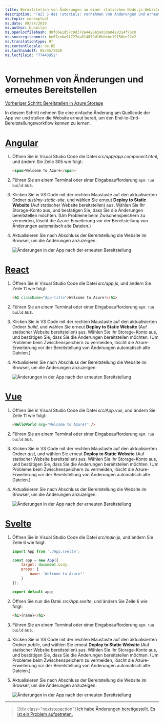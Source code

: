 ```yaml
---
title: Bereitstellen von Änderungen an einer statischen Node.js-Website in Visual Studio Code
description: 'Teil 5 des Tutorials: Vornehmen von Änderungen und erneutes Bereitstellen'
ms.topic: conceptual
ms.date: 09/24/2019
ms.author: buhollan
ms.openlocfilehash: d0f6be1d57c9d378a4428a5a05da0428314f76c0
ms.sourcegitcommit: be67ceba91727da014879d16bbbbc19756ee22e2
ms.translationtype: HT
ms.contentlocale: de-DE
ms.lasthandoff: 05/05/2020
ms.locfileid: "77440952"
---
```

# <a name="make-changes-and-redeploy"></a>Vornehmen von Änderungen und erneutes Bereitstellen

[Vorheriger Schritt: Bereitstellen in Azure Storage](tutorial-vscode-static-website-node-04.md)

In diesem Schritt nehmen Sie eine einfache Änderung am Quellcode der App vor und stellen die Website erneut bereit, um den End-to-End-Bereitstellungsworkflow kennen zu lernen.

# <a name="angular"></a>[Angular](#tab/angular)

1. Öffnen Sie in Visual Studio Code die Datei _src/app/app.component.html_, und ändern Sie Zeile 305 wie folgt:

    ```html
    <span>Welcome To Azure</span>
    ```

1. Führen Sie an einem Terminal oder einer Eingabeaufforderung `npm run build` aus.

1. Klicken Sie in VS Code mit der rechten Maustaste auf den aktualisierten Ordner _dist/my-static-site_, und wählen Sie erneut **Deploy to Static Website** (Auf statischer Website bereitstellen) aus. Wählen Sie Ihr Storage-Konto aus, und bestätigen Sie, dass Sie die Änderungen bereitstellen möchten. (Um Probleme beim Zwischenspeichern zu vermeiden, löscht die Azure-Erweiterung vor der Bereitstellung von Änderungen automatisch alte Dateien.)

1. Aktualisieren Sie nach Abschluss der Bereitstellung die Website im Browser, um die Änderungen anzuzeigen:

    ![Änderungen in der App nach der erneuten Bereitstellung](media/static-website/updated-azure-app-angular.png)

# <a name="react"></a>[React](#tab/react)

1. Öffnen Sie in Visual Studio Code die Datei _src/app.js_, und ändern Sie Zeile 11 wie folgt:

    ```html
    <h1 className="App-title">Welcome to Azure!</h1>
    ```

1. Führen Sie an einem Terminal oder einer Eingabeaufforderung `npm run build` aus.

1. Klicken Sie in VS Code mit der rechten Maustaste auf den aktualisierten Ordner _build_, und wählen Sie erneut **Deploy to Static Website** (Auf statischer Website bereitstellen) aus. Wählen Sie Ihr Storage-Konto aus, und bestätigen Sie, dass Sie die Änderungen bereitstellen möchten. (Um Probleme beim Zwischenspeichern zu vermeiden, löscht die Azure-Erweiterung vor der Bereitstellung von Änderungen automatisch alte Dateien.)

1. Aktualisieren Sie nach Abschluss der Bereitstellung die Website im Browser, um die Änderungen anzuzeigen:

    ![Änderungen in der App nach der erneuten Bereitstellung](media/static-website/updated-azure-app-react.png)

# <a name="vue"></a>[Vue](#tab/vue)

1. Öffnen Sie in Visual Studio Code die Datei _src/App.vue_, und ändern Sie Zeile 11 wie folgt:

    ```html
    <HelloWorld msg="Welcome to Azure!" />
    ```

1. Führen Sie an einem Terminal oder einer Eingabeaufforderung `npm run build` aus.

1. Klicken Sie in VS Code mit der rechten Maustaste auf den aktualisierten Ordner _dist_, und wählen Sie erneut **Deploy to Static Website** (Auf statischer Website bereitstellen) aus. Wählen Sie Ihr Storage-Konto aus, und bestätigen Sie, dass Sie die Änderungen bereitstellen möchten. (Um Probleme beim Zwischenspeichern zu vermeiden, löscht die Azure-Erweiterung vor der Bereitstellung von Änderungen automatisch alte Dateien.)

1. Aktualisieren Sie nach Abschluss der Bereitstellung die Website im Browser, um die Änderungen anzuzeigen:

    ![Änderungen in der App nach der erneuten Bereitstellung](media/static-website/updated-azure-app-vue.png)

# <a name="svelte"></a>[Svelte](#tab/svelte)

1. Öffnen Sie in Visual Studio Code die Datei _src/main.js_, und ändern Sie Zeile 6 wie folgt:

    ```js
    import App from './App.svelte';

    const app = new App({
        target: document.body,
        props: {
            name: 'Welcome to Azure!'
        }
    });

    export default app;
    ```

2. Öffnen Sie nun die Datei _src/App.svelte_, und ändern Sie Zeile 6 wie folgt:

    ```html
    <h1>{name}</h1>
    ```

1. Führen Sie an einem Terminal oder einer Eingabeaufforderung `npm run build` aus.

1. Klicken Sie in VS Code mit der rechten Maustaste auf den aktualisierten Ordner _public_, und wählen Sie erneut **Deploy to Static Website** (Auf statischer Website bereitstellen) aus. Wählen Sie Ihr Storage-Konto aus, und bestätigen Sie, dass Sie die Änderungen bereitstellen möchten. (Um Probleme beim Zwischenspeichern zu vermeiden, löscht die Azure-Erweiterung vor der Bereitstellung von Änderungen automatisch alte Dateien.)

1. Aktualisieren Sie nach Abschluss der Bereitstellung die Website im Browser, um die Änderungen anzuzeigen:

    ![Änderungen in der App nach der erneuten Bereitstellung](media/static-website/updated-azure-app-svelte.png)

---

> [!div class="nextstepaction"]
> [Ich habe Änderungen bereitgestellt.](tutorial-vscode-static-website-node-06.md) [Es ist ein Problem aufgetreten.](https://www.research.net/r/PWZWZ52?tutorial=node-deployment-staticwebsite&step=code-change)
